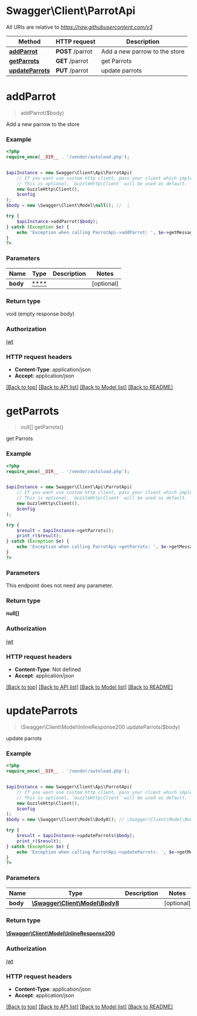 # Swagger\Client\ParrotApi

All URIs are relative to *https://raw.githubusercontent.com/v3*

Method | HTTP request | Description
------------- | ------------- | -------------
[**addParrot**](ParrotApi.md#addParrot) | **POST** /parrot | Add a new parrow to the store
[**getParrots**](ParrotApi.md#getParrots) | **GET** /parrot | get Parrots
[**updateParrots**](ParrotApi.md#updateParrots) | **PUT** /parrot | update parrots

# **addParrot**
> addParrot($body)

Add a new parrow to the store

### Example
```php
<?php
require_once(__DIR__ . '/vendor/autoload.php');


$apiInstance = new Swagger\Client\Api\ParrotApi(
    // If you want use custom http client, pass your client which implements `GuzzleHttp\ClientInterface`.
    // This is optional, `GuzzleHttp\Client` will be used as default.
    new GuzzleHttp\Client(),
    $config
);
$body = new \Swagger\Client\Model\null(); //  | 

try {
    $apiInstance->addParrot($body);
} catch (Exception $e) {
    echo 'Exception when calling ParrotApi->addParrot: ', $e->getMessage(), PHP_EOL;
}
?>
```

### Parameters

Name | Type | Description  | Notes
------------- | ------------- | ------------- | -------------
 **body** | [****](../Model/.md)|  | [optional]

### Return type

void (empty response body)

### Authorization

[jwt](../../README.md#jwt)

### HTTP request headers

 - **Content-Type**: application/json
 - **Accept**: application/json

[[Back to top]](#) [[Back to API list]](../../README.md#documentation-for-api-endpoints) [[Back to Model list]](../../README.md#documentation-for-models) [[Back to README]](../../README.md)

# **getParrots**
> null[] getParrots()

get Parrots

### Example
```php
<?php
require_once(__DIR__ . '/vendor/autoload.php');


$apiInstance = new Swagger\Client\Api\ParrotApi(
    // If you want use custom http client, pass your client which implements `GuzzleHttp\ClientInterface`.
    // This is optional, `GuzzleHttp\Client` will be used as default.
    new GuzzleHttp\Client(),
    $config
);

try {
    $result = $apiInstance->getParrots();
    print_r($result);
} catch (Exception $e) {
    echo 'Exception when calling ParrotApi->getParrots: ', $e->getMessage(), PHP_EOL;
}
?>
```

### Parameters
This endpoint does not need any parameter.

### Return type

**null[]**

### Authorization

[jwt](../../README.md#jwt)

### HTTP request headers

 - **Content-Type**: Not defined
 - **Accept**: application/json

[[Back to top]](#) [[Back to API list]](../../README.md#documentation-for-api-endpoints) [[Back to Model list]](../../README.md#documentation-for-models) [[Back to README]](../../README.md)

# **updateParrots**
> \Swagger\Client\Model\InlineResponse200 updateParrots($body)

update parrots

### Example
```php
<?php
require_once(__DIR__ . '/vendor/autoload.php');


$apiInstance = new Swagger\Client\Api\ParrotApi(
    // If you want use custom http client, pass your client which implements `GuzzleHttp\ClientInterface`.
    // This is optional, `GuzzleHttp\Client` will be used as default.
    new GuzzleHttp\Client(),
    $config
);
$body = new \Swagger\Client\Model\Body8(); // \Swagger\Client\Model\Body8 | 

try {
    $result = $apiInstance->updateParrots($body);
    print_r($result);
} catch (Exception $e) {
    echo 'Exception when calling ParrotApi->updateParrots: ', $e->getMessage(), PHP_EOL;
}
?>
```

### Parameters

Name | Type | Description  | Notes
------------- | ------------- | ------------- | -------------
 **body** | [**\Swagger\Client\Model\Body8**](../Model/Body8.md)|  | [optional]

### Return type

[**\Swagger\Client\Model\InlineResponse200**](../Model/InlineResponse200.md)

### Authorization

[jwt](../../README.md#jwt)

### HTTP request headers

 - **Content-Type**: application/json
 - **Accept**: application/json

[[Back to top]](#) [[Back to API list]](../../README.md#documentation-for-api-endpoints) [[Back to Model list]](../../README.md#documentation-for-models) [[Back to README]](../../README.md)

